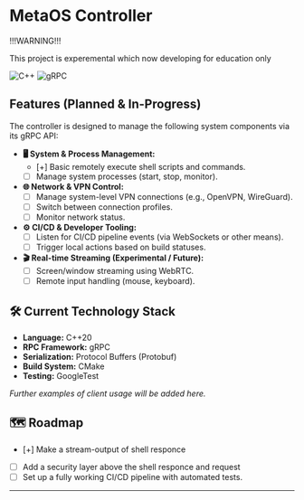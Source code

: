 # MetaOS Controller 

!!!WARNING!!!

This project is experemental which now developing for education only

![C++](https://img.shields.io/badge/C++-20-blue.svg)
![gRPC](https://img.shields.io/badge/gRPC-v1.x-brightgreen.svg)

## Features (Planned & In-Progress)

The controller is designed to manage the following system components via its gRPC API:

* **🖥️ System & Process Management:**
    * [+] Basic remotely execute shell scripts and commands.
    * [ ] Manage system processes (start, stop, monitor).

* **🌐 Network & VPN Control:**
    * [ ] Manage system-level VPN connections (e.g., OpenVPN, WireGuard).
    * [ ] Switch between connection profiles.
    * [ ] Monitor network status.

* **⚙️ CI/CD & Developer Tooling:**
    * [ ] Listen for CI/CD pipeline events (via WebSockets or other means).
    * [ ] Trigger local actions based on build statuses.

* **🎬 Real-time Streaming (Experimental / Future):**
    * [ ] Screen/window streaming using WebRTC.
    * [ ] Remote input handling (mouse, keyboard).

## 🛠️ Current Technology Stack

* **Language:** C++20
* **RPC Framework:** gRPC
* **Serialization:** Protocol Buffers (Protobuf)
* **Build System:** CMake
* **Testing:** GoogleTest

*Further examples of client usage will be added here.*

## 🗺️ Roadmap

* [+] Make a stream-output of shell responce
* [ ] Add a security layer above the shell responce and request
* [ ] Set up a fully working CI/CD pipeline with automated tests.

---
